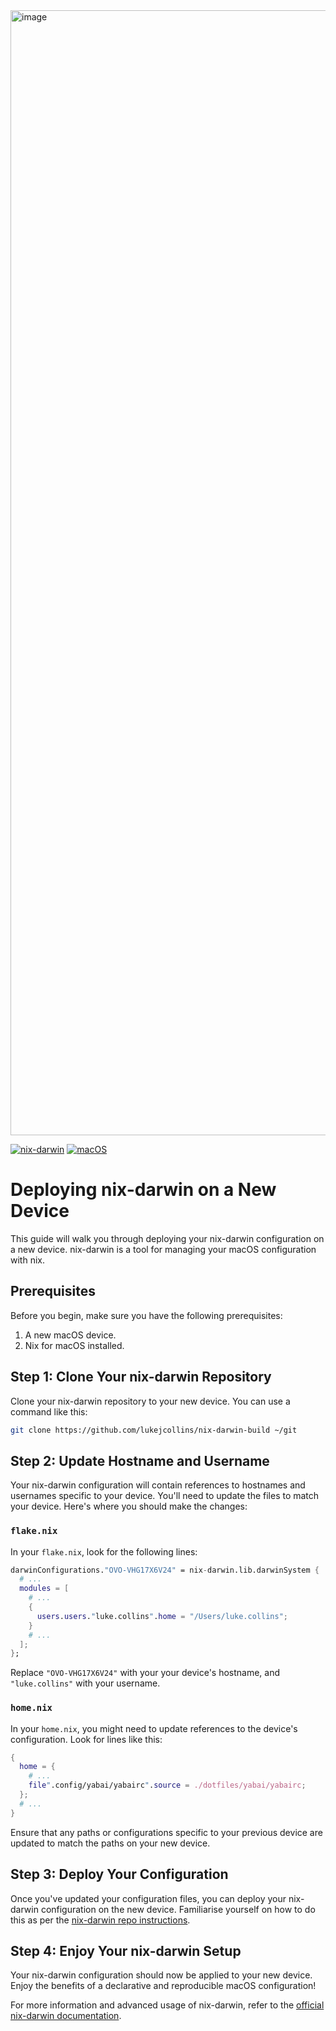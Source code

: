 <img width="1800" alt="image" src="https://github.com/lukejcollins/nix-darwin-build/assets/44213313/363d0b4e-c929-4d36-b237-d80f96ea488a">

[![nix-darwin](https://img.shields.io/badge/nix-darwin-blue.svg?logo=nixos)](https://github.com/LnL7/nix-darwin) [![macOS](https://img.shields.io/badge/-macOS-green.svg?logo=apple)](https://www.apple.com/macos/) 

# Deploying nix-darwin on a New Device

This guide will walk you through deploying your nix-darwin configuration on a new device. nix-darwin is a tool for managing your macOS configuration with nix.

## Prerequisites

Before you begin, make sure you have the following prerequisites:

1. A new macOS device.
2. Nix for macOS installed.

## Step 1: Clone Your nix-darwin Repository

Clone your nix-darwin repository to your new device. You can use a command like this:

```bash
git clone https://github.com/lukejcollins/nix-darwin-build ~/git
```

## Step 2: Update Hostname and Username

Your nix-darwin configuration will contain references to hostnames and usernames specific to your device. You'll need to update the files to match your device. Here's where you should make the changes:

### `flake.nix`

In your `flake.nix`, look for the following lines:

```nix
darwinConfigurations."OVO-VHG17X6V24" = nix-darwin.lib.darwinSystem {
  # ...
  modules = [
    # ...
    {
      users.users."luke.collins".home = "/Users/luke.collins";
    }
    # ...
  ];
};
```

Replace `"OVO-VHG17X6V24"` with your your device's hostname, and `"luke.collins"` with your username.

### `home.nix`

In your `home.nix`, you might need to update references to the device's configuration. Look for lines like this:

```nix
{
  home = {
    # ...
    file".config/yabai/yabairc".source = ./dotfiles/yabai/yabairc;
  };
  # ...
}
```

Ensure that any paths or configurations specific to your previous device are updated to match the paths on your new device.

## Step 3: Deploy Your Configuration

Once you've updated your configuration files, you can deploy your nix-darwin configuration on the new device. Familiarise yourself on how to do this as per the [nix-darwin repo instructions](https://github.com/lukejcollins/nix-darwin-build).

## Step 4: Enjoy Your nix-darwin Setup

Your nix-darwin configuration should now be applied to your new device. Enjoy the benefits of a declarative and reproducible macOS configuration!

For more information and advanced usage of nix-darwin, refer to the [official nix-darwin documentation](https://github.com/LnL7/nix-darwin).

